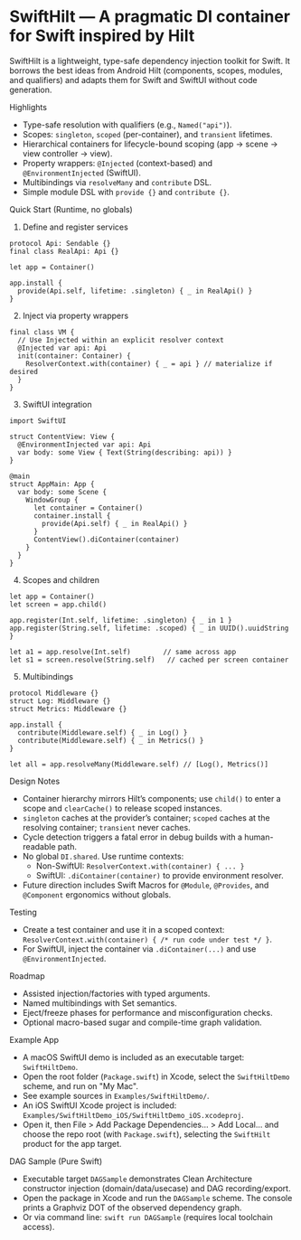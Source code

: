 SwiftHilt — A pragmatic DI container for Swift inspired by Hilt
===============================================================

SwiftHilt is a lightweight, type-safe dependency injection toolkit for Swift. It borrows the best ideas from Android Hilt (components, scopes, modules, and qualifiers) and adapts them for Swift and SwiftUI without code generation.

Highlights
- Type-safe resolution with qualifiers (e.g., `Named("api")`).
- Scopes: `singleton`, `scoped` (per-container), and `transient` lifetimes.
- Hierarchical containers for lifecycle-bound scoping (app -> scene -> view controller -> view).
- Property wrappers: `@Injected` (context-based) and `@EnvironmentInjected` (SwiftUI).
- Multibindings via `resolveMany` and `contribute` DSL.
- Simple module DSL with `provide {}` and `contribute {}`.

Quick Start (Runtime, no globals)
1) Define and register services
```
protocol Api: Sendable {}
final class RealApi: Api {}

let app = Container()

app.install {
  provide(Api.self, lifetime: .singleton) { _ in RealApi() }
}
```

2) Inject via property wrappers
```
final class VM {
  // Use Injected within an explicit resolver context
  @Injected var api: Api
  init(container: Container) {
    ResolverContext.with(container) { _ = api } // materialize if desired
  }
}
```

3) SwiftUI integration
```
import SwiftUI

struct ContentView: View {
  @EnvironmentInjected var api: Api
  var body: some View { Text(String(describing: api)) }
}

@main
struct AppMain: App {
  var body: some Scene {
    WindowGroup {
      let container = Container()
      container.install {
        provide(Api.self) { _ in RealApi() }
      }
      ContentView().diContainer(container)
    }
  }
}
```

4) Scopes and children
```
let app = Container()
let screen = app.child()

app.register(Int.self, lifetime: .singleton) { _ in 1 }
app.register(String.self, lifetime: .scoped) { _ in UUID().uuidString }

let a1 = app.resolve(Int.self)        // same across app
let s1 = screen.resolve(String.self)   // cached per screen container
```

5) Multibindings
```
protocol Middleware {}
struct Log: Middleware {}
struct Metrics: Middleware {}

app.install {
  contribute(Middleware.self) { _ in Log() }
  contribute(Middleware.self) { _ in Metrics() }
}

let all = app.resolveMany(Middleware.self) // [Log(), Metrics()]
```

Design Notes
- Container hierarchy mirrors Hilt’s components; use `child()` to enter a scope and `clearCache()` to release scoped instances.
- `singleton` caches at the provider’s container; `scoped` caches at the resolving container; `transient` never caches.
- Cycle detection triggers a fatal error in debug builds with a human-readable path.
- No global `DI.shared`. Use runtime contexts:
  - Non-SwiftUI: `ResolverContext.with(container) { ... }`
  - SwiftUI: `.diContainer(container)` to provide environment resolver.
- Future direction includes Swift Macros for `@Module`, `@Provides`, and `@Component` ergonomics without globals.

Testing
- Create a test container and use it in a scoped context: `ResolverContext.with(container) { /* run code under test */ }`.
- For SwiftUI, inject the container via `.diContainer(...)` and use `@EnvironmentInjected`.

Roadmap
- Assisted injection/factories with typed arguments.
- Named multibindings with Set semantics.
- Eject/freeze phases for performance and misconfiguration checks.
- Optional macro-based sugar and compile-time graph validation.

Example App
- A macOS SwiftUI demo is included as an executable target: `SwiftHiltDemo`.
- Open the root folder (`Package.swift`) in Xcode, select the `SwiftHiltDemo` scheme, and run on "My Mac".
- See example sources in `Examples/SwiftHiltDemo/`.
- An iOS SwiftUI Xcode project is included: `Examples/SwiftHiltDemo_iOS/SwiftHiltDemo_iOS.xcodeproj`.
- Open it, then File > Add Package Dependencies… > Add Local… and choose the repo root (with `Package.swift`), selecting the `SwiftHilt` product for the app target.

DAG Sample (Pure Swift)
- Executable target `DAGSample` demonstrates Clean Architecture constructor injection (domain/data/usecase) and DAG recording/export.
- Open the package in Xcode and run the `DAGSample` scheme. The console prints a Graphviz DOT of the observed dependency graph.
- Or via command line: `swift run DAGSample` (requires local toolchain access).
